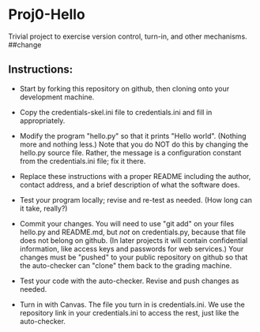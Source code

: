 # Proj0-Hello
Trivial project to exercise version control, turn-in, and other
mechanisms.
##change
## Instructions:

- Start by forking this repository on github, then cloning onto your
  development machine. 

- Copy the credentials-skel.ini file to credentials.ini and fill in
  appropriately. 

- Modify the program "hello.py" so that it prints "Hello
  world". (Nothing more and nothing less.)  Note that you do NOT do
  this by changing the hello.py source file.  Rather, the message is a
  configuration constant from the credentials.ini file; fix it there. 

- Replace these instructions with a proper README including the
   author, contact address, and a brief description of what the 
   software does.

- Test your program locally;  revise and re-test as needed.  (How long
  can it take, really?)

- Commit your changes.  You will need to use "git add" on your files
   hello.py and README.md, but *not* on credentials.py, because that
   file does not belong on github.  (In later projects it will contain
   confidential information, like access keys and passwords for web
   services.)  Your changes must be "pushed" to your public repository
   on github so that the auto-checker can "clone" them back to the
   grading machine.

- Test your code with the auto-checker.  Revise and push changes
   as needed.

- Turn in with Canvas.  The file you turn in is credentials.ini.  We
   use the repository link in your credentials.ini to access the rest,
   just like the auto-checker.



